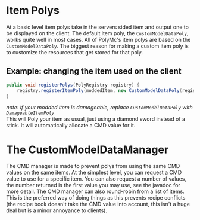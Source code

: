 # Item Polys
At a basic level item polys take in the servers sided item and output one to be displayed on the client.
The default item poly, the `CustomModelDataPoly`, works quite well in most cases.
All of PolyMc's item polys are based on the `CustomModelDataPoly`. The biggest reason for making a custom item poly is to customize the resources that get stored for that poly.

## Example: changing the item used on the client
```java
public void registerPolys(PolyRegistry registry) {
    registry.registerItemPoly(moddedItem, new CustomModelDataPoly(registery.getCMDManager(), moddedItem, Items.DIAMOND_SWORD))
}
```
*note: if your modded item is damageable, replace `CustomModelDataPoly` with `DamageableItemPoly`*  
This will Poly your item as usual, just using a diamond sword instead of a stick. It will automatically allocate a CMD value for it.

# The CustomModelDataManager

The CMD manager is made to prevent polys from using the same CMD values on the same items.
At the simplest level, you can request a CMD value to use for a specific item.
You can also request a number of values, the number returned is the first value you may use, see the javadoc for more detail.
The CMD manager can also round-robin from a list of items.
This is the preferred way of doing things as this prevents recipe conflicts (the recipe book doesn't take the CMD value into account, this isn't a huge deal but is a minor annoyance to clients).

